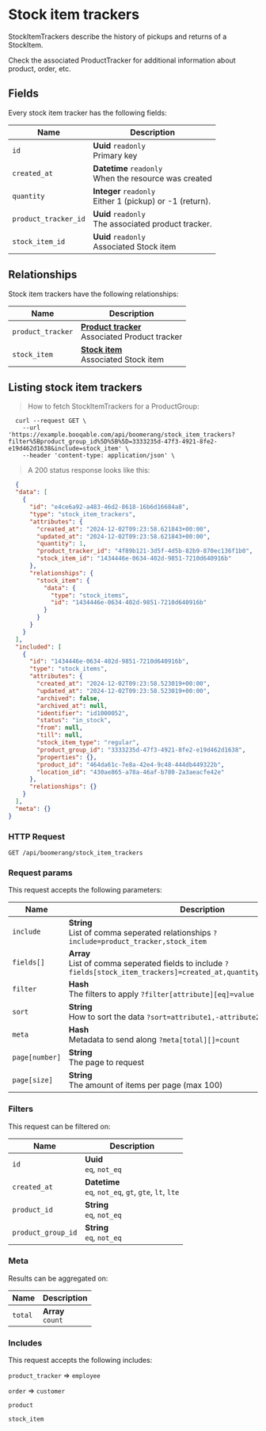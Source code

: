 # Stock item trackers

StockItemTrackers describe the history of pickups and returns of a StockItem.

Check the associated ProductTracker for additional information
about product, order, etc.

## Fields
Every stock item tracker has the following fields:

Name | Description
-- | --
`id` | **Uuid** `readonly`<br>Primary key
`created_at` | **Datetime** `readonly`<br>When the resource was created
`quantity` | **Integer** `readonly`<br>Either 1 (pickup) or -1 (return). 
`product_tracker_id` | **Uuid** `readonly`<br>The associated product tracker. 
`stock_item_id` | **Uuid** `readonly`<br>Associated Stock item


## Relationships
Stock item trackers have the following relationships:

Name | Description
-- | --
`product_tracker` | **[Product tracker](#product-trackers)** <br>Associated Product tracker
`stock_item` | **[Stock item](#stock-items)** <br>Associated Stock item


## Listing stock item trackers



> How to fetch StockItemTrackers for a ProductGroup:

```shell
  curl --request GET \
    --url 'https://example.booqable.com/api/boomerang/stock_item_trackers?filter%5Bproduct_group_id%5D%5B%5D=3333235d-47f3-4921-8fe2-e19d462d1638&include=stock_item' \
    --header 'content-type: application/json' \
```

> A 200 status response looks like this:

```json
  {
  "data": [
    {
      "id": "e4ce6a92-a483-46d2-8618-16b6d16684a8",
      "type": "stock_item_trackers",
      "attributes": {
        "created_at": "2024-12-02T09:23:58.621843+00:00",
        "updated_at": "2024-12-02T09:23:58.621843+00:00",
        "quantity": 1,
        "product_tracker_id": "4f89b121-3d5f-4d5b-82b9-870ec136f1b0",
        "stock_item_id": "1434446e-0634-402d-9851-7210d640916b"
      },
      "relationships": {
        "stock_item": {
          "data": {
            "type": "stock_items",
            "id": "1434446e-0634-402d-9851-7210d640916b"
          }
        }
      }
    }
  ],
  "included": [
    {
      "id": "1434446e-0634-402d-9851-7210d640916b",
      "type": "stock_items",
      "attributes": {
        "created_at": "2024-12-02T09:23:58.523019+00:00",
        "updated_at": "2024-12-02T09:23:58.523019+00:00",
        "archived": false,
        "archived_at": null,
        "identifier": "id1000052",
        "status": "in_stock",
        "from": null,
        "till": null,
        "stock_item_type": "regular",
        "product_group_id": "3333235d-47f3-4921-8fe2-e19d462d1638",
        "properties": {},
        "product_id": "464da61c-7e8a-42e4-9c48-444db449322b",
        "location_id": "430ae865-a78a-46af-b780-2a3aeacfe42e"
      },
      "relationships": {}
    }
  ],
  "meta": {}
}
```

### HTTP Request

`GET /api/boomerang/stock_item_trackers`

### Request params

This request accepts the following parameters:

Name | Description
-- | --
`include` | **String** <br>List of comma seperated relationships `?include=product_tracker,stock_item`
`fields[]` | **Array** <br>List of comma seperated fields to include `?fields[stock_item_trackers]=created_at,quantity,product_tracker_id`
`filter` | **Hash** <br>The filters to apply `?filter[attribute][eq]=value`
`sort` | **String** <br>How to sort the data `?sort=attribute1,-attribute2`
`meta` | **Hash** <br>Metadata to send along `?meta[total][]=count`
`page[number]` | **String** <br>The page to request
`page[size]` | **String** <br>The amount of items per page (max 100)


### Filters

This request can be filtered on:

Name | Description
-- | --
`id` | **Uuid** <br>`eq`, `not_eq`
`created_at` | **Datetime** <br>`eq`, `not_eq`, `gt`, `gte`, `lt`, `lte`
`product_id` | **String** <br>`eq`, `not_eq`
`product_group_id` | **String** <br>`eq`, `not_eq`


### Meta

Results can be aggregated on:

Name | Description
-- | --
`total` | **Array** <br>`count`


### Includes

This request accepts the following includes:

`product_tracker` => 
`employee`


`order` => 
`customer`




`product`




`stock_item`





